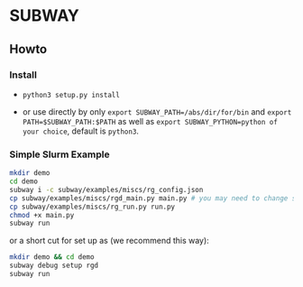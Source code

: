 SUBWAY
========

## Howto

### Install

* `python3 setup.py install`

* or use directly by only `export SUBWAY_PATH=/abs/dir/for/bin` and
`export PATH=$SUBWAY_PATH:$PATH` as well as `export SUBWAY_PYTHON=python of your choice`, 
default is `python3`.


### Simple Slurm Example

```bash
mkdir demo
cd demo
subway i -c subway/examples/miscs/rg_config.json
cp subway/examples/miscs/rgd_main.py main.py # you may need to change shebang of this py
cp subway/examples/miscs/rg_run.py run.py
chmod +x main.py
subway run
```

or a short cut for set up as (we recommend this way):
```bash
mkdir demo && cd demo
subway debug setup rgd
subway run
```